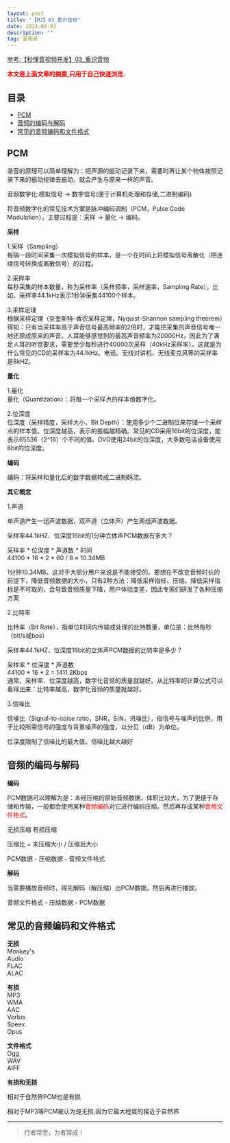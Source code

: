 ```yaml
---
layout: post
title: "【MJ】03_重识音频"
date: 2021-03-03
description: ""
tag: 音视频
---
```



[参考:【秒懂音视频开发】03_重识音频](https://www.cnblogs.com/mjios/p/14466420.html)

<span style="font-weight:bold;color:red;">本文是上面文章的摘要,只用于自己快速浏览.</span>


## 目录

* [PCM](#content1)
* [音频的编码与解码](#content2)
* [常见的音频编码和文件格式](#content3)




<!-- ************************************************ -->
## <a id="content1"></a>PCM

录音的原理可以简单理解为：把声源的振动记录下来，需要时再让某个物体按照记录下来的振动规律去振动，就会产生与原来一样的声音。

音频数字化:模拟信号 -> 数字信号(便于计算机处理和存储,二进制编码)

将音频数字化的常见技术方案是脉冲编码调制（PCM，Pulse Code Modulation），主要过程是：采样 → 量化 → 编码。


**采样**

1.采样（Sampling）    
每隔一段时间采集一次模拟信号的样本，是一个在时间上将模拟信号离散化（把连续信号转换成离散信号）的过程。


2.采样率    
每秒采集的样本数量，称为采样率（采样频率，采样速率，Sampling Rate）。比如，采样率44.1kHz表示1秒钟采集44100个样本。

3.采样定理    
根据采样定理（奈奎斯特–香农采样定理，Nyquist-Shannon sampling theorem）得知：只有当采样率高于声音信号最高频率的2倍时，才能把采集的声音信号唯一地还原成原来的声音。人耳能够感觉到的最高声音频率为20000Hz，因此为了满足人耳的听觉要求，需要至少每秒进行40000次采样（40kHz采样率）。这就是为什么常见的CD的采样率为44.1kHz。电话、无线对讲机、无线麦克风等的采样率是8kHZ。


**量化**

1.量化    
量化（Quantization）：将每一个采样点的样本值数字化。

2.位深度    
位深度（采样精度，采样大小，Bit Depth）：使用多少个二进制位来存储一个采样点的样本值。位深度越高，表示的振幅越精确。常见的CD采用16bit的位深度，能表示65536（2^16）个不同的值。DVD使用24bit的位深度，大多数电话设备使用8bit的位深度。


**编码**

编码：将采样和量化后的数字数据转成二进制码流。


**其它概念**

1.声道

单声道产生一组声波数据，双声道（立体声）产生两组声波数据。

采样率44.1kHZ、位深度16bit的1分钟立体声PCM数据有多大？

采样率 * 位深度 * 声道数 * 时间    
44100 * 16 * 2 * 60 / 8 ≈ 10.34MB    

1分钟10.34MB，这对于大部分用户来说是不能接受的。要想在不改变音频时长的前提下，降低音频数据的大小，只有2种方法：降低采样指标、压缩。降低采样指标是不可取的，会导致音频质量下降，用户体验变差，因此专家们研发了各种压缩方案

2.比特率    

比特率（Bit Rate），指单位时间内传输或处理的比特数量，单位是：比特每秒（bit/s或bps）

采样率44.1kHZ、位深度16bit的立体声PCM数据的比特率是多少？

采样率 * 位深度 * 声道数     
44100 * 16 * 2 = 1411.2Kbps      
通常，采样率、位深度越高，数字化音频的质量就越好。从比特率的计算公式可以看得出来：比特率越高，数字化音频的质量就越好。     


3.信噪比

信噪比（Signal-to-noise ratio，SNR，S/N，讯噪比），指信号与噪声的比例，用于比较所需信号的强度与背景噪声的强度，以分贝（dB）为单位。

位深度限制了信噪比的最大值。信噪比越大越好




<!-- ************************************************ -->
## <a id="content2"></a>音频的编码与解码

**编码**

PCM数据可以理解为是：未经压缩的原始音频数据，体积比较大，为了更便于存储和传输，一般都会使用某种<span style="color:red">音频编码</span>对它进行编码压缩，然后再存成某种<span style="color:red">音频文件格式</span>。

无损压缩 有损压缩  

压缩比 = 未压缩大小 / 压缩后大小

PCM数据 - 压缩数据 - 音频文件格式 

**解码**

当需要播放音频时，得先解码（解压缩）出PCM数据，然后再进行播放。

音频文件格式 - 压缩数据 - PCM数据 


<!-- ************************************************ -->
## <a id="content3"></a>常见的音频编码和文件格式

**无损**      
Monkey's   
Audio    
FLAC    
ALAC


**有损**     
MP3   
WMA   
AAC   
Vorbis   
Speex   
Opus


**文件格式**     
Ogg    
WAV   
AIFF


**有损和无损**     

相对于自然界PCM也是有损

相对于MP3等PCM被认为是无损,因为它最大程度的接近于自然界


----------
>  行者常至，为者常成！


